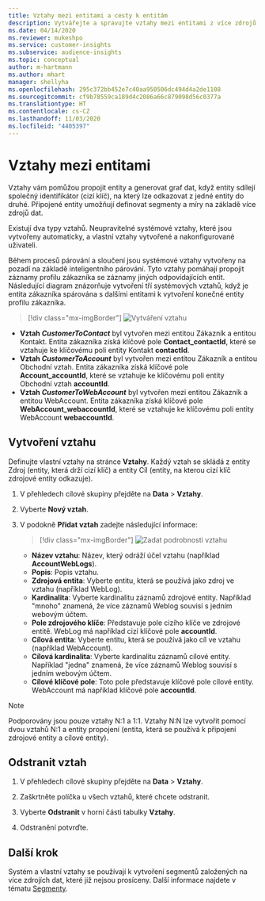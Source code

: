 ```yaml
---
title: Vztahy mezi entitami a cesty k entitám
description: Vytvářejte a spravujte vztahy mezi entitami z více zdrojů dat.
ms.date: 04/14/2020
ms.reviewer: mukeshpo
ms.service: customer-insights
ms.subservice: audience-insights
ms.topic: conceptual
author: m-hartmann
ms.author: mhart
manager: shellyha
ms.openlocfilehash: 295c372bb452e7c40aa950506dc494d4a2de1108
ms.sourcegitcommit: cf9b78559ca189d4c2086a66c879098d56c0377a
ms.translationtype: HT
ms.contentlocale: cs-CZ
ms.lasthandoff: 11/03/2020
ms.locfileid: "4405397"
---
```

# <a name="relationships-between-entities"></a>Vztahy mezi entitami

Vztahy vám pomůžou propojit entity a generovat graf dat, když entity sdílejí společný identifikátor (cizí klíč), na který lze odkazovat z jedné entity do druhé. Připojené entity umožňují definovat segmenty a míry na základě více zdrojů dat.

Existují dva typy vztahů. Neupravitelné systémové vztahy, které jsou vytvořeny automaticky, a vlastní vztahy vytvořené a nakonfigurované uživateli.

Během procesů párování a sloučení jsou systémové vztahy vytvořeny na pozadí na základě inteligentního párování. Tyto vztahy pomáhají propojit záznamy profilu zákazníka se záznamy jiných odpovídajících entit. Následující diagram znázorňuje vytvoření tří systémových vztahů, když je entita zákazníka spárována s dalšími entitami k vytvoření konečné entity profilu zákazníka.

> [!div class="mx-imgBorder"]
> ![Vytváření vztahu](media/relationships-entities-merge.png "Vytváření vztahu")

- **Vztah *CustomerToContact*** byl vytvořen mezi entitou Zákazník a entitou Kontakt. Entita zákazníka získá klíčové pole **Contact_contactId**, které se vztahuje ke klíčovému poli entity Kontakt **contactId**.
- **Vztah _CustomerToAccount_** byl vytvořen mezi entitou Zákazník a entitou Obchodní vztah. Entita zákazníka získá klíčové pole **Account_accountId**, které se vztahuje ke klíčovému poli entity Obchodní vztah **accountId**.
- **Vztah _CustomerToWebAccount_** byl vytvořen mezi entitou Zákazník a entitou WebAccount. Entita zákazníka získá klíčové pole **WebAccount_webaccountId**, které se vztahuje ke klíčovému poli entity WebAccount **webaccountId**.

## <a name="create-a-relationship"></a>Vytvoření vztahu

Definujte vlastní vztahy na stránce **Vztahy**. Každý vztah se skládá z entity Zdroj (entity, která drží cizí klíč) a entity Cíl (entity, na kterou cizí klíč zdrojové entity odkazuje).

1. V přehledech cílové skupiny přejděte na **Data** > **Vztahy**.

2. Vyberte **Nový vztah**.

3. V podokně **Přidat vztah** zadejte následující informace:

   > [!div class="mx-imgBorder"]
   > ![Zadat podrobnosti vztahu](media/relationships-add.png "Zadat podrobnosti vztahu")

   - **Název vztahu**: Název, který odráží účel vztahu (například **AccountWebLogs**).
   - **Popis**: Popis vztahu.
   - **Zdrojová entita**: Vyberte entitu, která se používá jako zdroj ve vztahu (například WebLog).
   - **Kardinalita**: Vyberte kardinalitu záznamů zdrojové entity. Například "mnoho" znamená, že více záznamů Weblog souvisí s jedním webovým účtem.
   - **Pole zdrojového klíče**: Představuje pole cizího klíče ve zdrojové entitě. WebLog má například cizí klíčové pole **accountId**.
   - **Cílová entita**: Vyberte entitu, která se používá jako cíl ve vztahu (například WebAccount).
   - **Cílová kardinalita**: Vyberte kardinalitu záznamů cílové entity. Například "jedna" znamená, že více záznamů Weblog souvisí s jedním webovým účtem.
   - **Cílové klíčové pole**: Toto pole představuje klíčové pole cílové entity. WebAccount má například klíčové pole **accountId**.

> [!NOTE]
> Podporovány jsou pouze vztahy N:1 a 1:1. Vztahy N:N lze vytvořit pomocí dvou vztahů N:1 a entity propojení (entita, která se používá k připojení zdrojové entity a cílové entity).

## <a name="delete-a-relationship"></a>Odstranit vztah

1. V přehledech cílové skupiny přejděte na **Data** > **Vztahy**.

2. Zaškrtněte políčka u všech vztahů, které chcete odstranit.

3. Vyberte **Odstranit** v horní části tabulky **Vztahy**.

4. Odstranění potvrďte.

## <a name="next-step"></a>Další krok

Systém a vlastní vztahy se používají k vytvoření segmentů založených na více zdrojích dat, které již nejsou prosíceny. Další informace najdete v tématu [Segmenty](segments.md).
